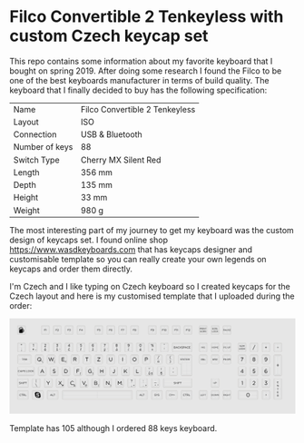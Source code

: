 # Filco Convertible 2 Tenkeyless with custom Czech keycap set
This repo contains some information about my favorite keyboard that I bought on spring 2019.
After doing some research I found the Filco to be one of the best keyboards manufacturer in terms of build quality.
The keyboard that I finally decided to buy has the following specification:

|     |     |
| --- | --- |
| Name | Filco Convertible 2 Tenkeyless |
| Layout | ISO |
| Connection |	USB & Bluetooth |
| Number of keys |	88 |
| Switch Type |	Cherry MX Silent Red |
| Length |		356 mm |
| Depth	 |	135 mm |
| Height |		33 mm |
| Weight |		980 g |

The most interesting part of my journey to get my keyboard was the custom design of keycaps set.
I found online shop https://www.wasdkeyboards.com that has keycaps designer and customisable template so you can really create your own legends on keycaps and order them directly.

I'm Czech and I like typing on Czech keyboard so I created keycaps for the Czech layout and here is my customised template that I uploaded during the order:

![Keycaps](./keycaps.svg)

Template has 105 although I ordered 88 keys keyboard.
